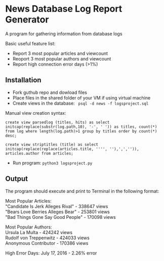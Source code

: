 # News Database Log Report Generator

A program for gathering information from database logs

Basic useful feature list:

 * Report 3 most popular articles and viewcount
 * Reoport 3 most popular authors and viewcount
 * Report high connection error days (>1%)

## Installation

* Fork guthub repo and dowload files
* Place files in the shared folder of your VM if using virtual machine
* Create views in the database:
` psql -d news -f logsproject.sql`

Manual view creation syntax:

`create view parsedlog (titles, hits)
as
select initcap(replace(substr(log.path,10), '-', ' ')) as titles,
count(*)
from log
where length(log.path)>1
group by titles
order by count(*) desc;`

`create view striptitles (title) as
select initcap(replace(replace(articles.title, '''', ''),',','')), articles.author
from articles;`

* Run program: ` python3 logsproject.py `

## Output

The program should execute and print to Terminal in the following format:

Most Popular Articles:  
"Candidate Is Jerk Alleges Rival" - 338647 views  
"Bears Love Berries Alleges Bear" - 253801 views  
"Bad Things Gone Say Good People" - 170098 views

Most Popular Authors:  
Ursula La Multa - 424242 views  
Rudolf von Treppenwitz - 424033 views  
Anonymous Contributor - 170386 views

High Error Days: 
July 17, 2016 - 2.26% error

